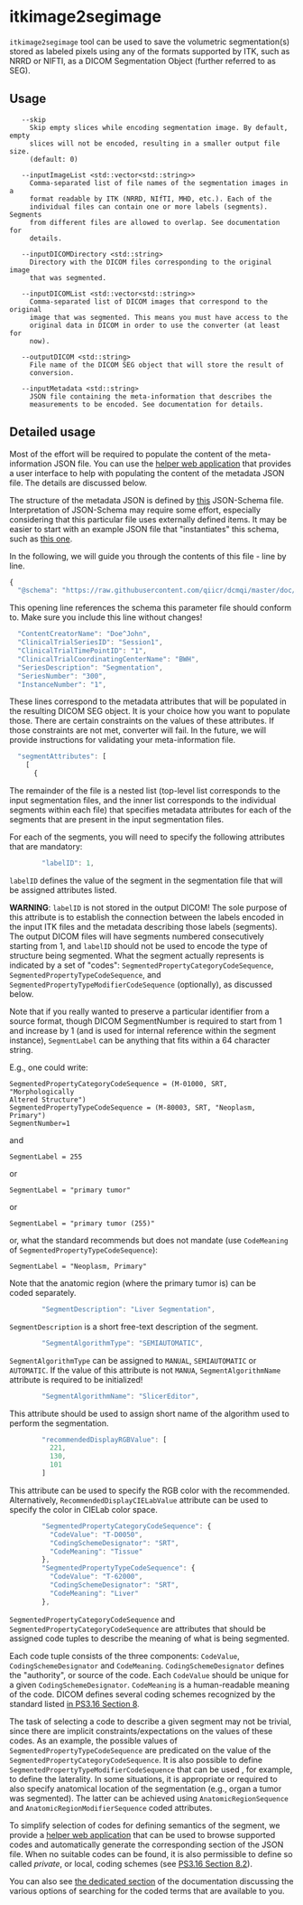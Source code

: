 # itkimage2segimage

`itkimage2segimage` tool can be used to save the volumetric segmentation\(s\) stored as labeled pixels using any of the formats supported by ITK, such as NRRD or NIFTI, as a DICOM Segmentation Object \(further referred to as SEG\).

## Usage

```text
   --skip
     Skip empty slices while encoding segmentation image. By default, empty
     slices will not be encoded, resulting in a smaller output file size.
     (default: 0)

   --inputImageList <std::vector<std::string>>
     Comma-separated list of file names of the segmentation images in a
     format readable by ITK (NRRD, NIfTI, MHD, etc.). Each of the
     individual files can contain one or more labels (segments). Segments
     from different files are allowed to overlap. See documentation for
     details.

   --inputDICOMDirectory <std::string>
     Directory with the DICOM files corresponding to the original image
     that was segmented.

   --inputDICOMList <std::vector<std::string>>
     Comma-separated list of DICOM images that correspond to the original
     image that was segmented. This means you must have access to the
     original data in DICOM in order to use the converter (at least for
     now).

   --outputDICOM <std::string>
     File name of the DICOM SEG object that will store the result of
     conversion.

   --inputMetadata <std::string>
     JSON file containing the meta-information that describes the
     measurements to be encoded. See documentation for details.
```

## Detailed usage

Most of the effort will be required to populate the content of the meta-information JSON file. You can use the [helper web application](http://qiicr.org/dcmqi/#/seg) that provides a user interface to help with populating the content of the metadata JSON file. The details are discussed below.

The structure of the metadata JSON is defined by [this](https://github.com/QIICR/dcmqi/blob/master/doc/schemas/seg-schema.json) JSON-Schema file. Interpretation of JSON-Schema may require some effort, especially considering that this particular file uses externally defined items. It may be easier to start with an example JSON file that "instantiates" this schema, such as [this one](https://github.com/QIICR/dcmqi/blob/master/doc/examples/seg-example.json).

In the following, we will guide you through the contents of this file - line by line.

```javascript
{
  "@schema": "https://raw.githubusercontent.com/qiicr/dcmqi/master/doc/schemas/seg-schema.json#",
```

This opening line references the schema this parameter file should conform to. Make sure you include this line without changes!

```javascript
  "ContentCreatorName": "Doe^John",
  "ClinicalTrialSeriesID": "Session1",
  "ClinicalTrialTimePointID": "1",
  "ClinicalTrialCoordinatingCenterName": "BWH",
  "SeriesDescription": "Segmentation",
  "SeriesNumber": "300",
  "InstanceNumber": "1",
```

These lines correspond to the metadata attributes that will be populated in the resulting DICOM SEG object. It is your choice how you want to populate those. There are certain constraints on the values of these attributes. If those constraints are not met, converter will fail. In the future, we will provide instructions for validating your meta-information file.

```javascript
  "segmentAttributes": [
    [
      {
```

The remainder of the file is a nested list \(top-level list corresponds to the input segmentation files, and the inner list corresponds to the individual segments within each file\) that specifies metadata attributes for each of the segments that are present in the input segmentation files.

For each of the segments, you will need to specify the following attributes that are mandatory:

```javascript
        "labelID": 1,
```

`labelID` defines the value of the segment in the segmentation file that will be assigned attributes listed.

**WARNING**: `labelID` is not stored in the output DICOM! The sole purpose of this attribute is to establish the connection between the labels encoded in the input ITK files and the metadata describing those labels \(segments\). The output DICOM files will have segments numbered consecutively starting from 1, and `labelID` should not be used to encode the type of structure being segmented. What the segment actually represents is indicated by a set of "codes": `SegmentedPropertyCategoryCodeSequence`, `SegmentedPropertyTypeCodeSequence`, and `SegmentedPropertyTypeModifierCodeSequence` \(optionally\), as discussed below.

Note that if you really wanted to preserve a particular identifier from a source format, though DICOM SegmentNumber is required to start from 1 and increase by 1 \(and is used for internal reference within the segment instance\), `SegmentLabel` can be anything that fits within a 64 character string.

E.g., one could write:

```text
SegmentedPropertyCategoryCodeSequence = (M-01000, SRT, "Morphologically
Altered Structure")
SegmentedPropertyTypeCodeSequence = (M-80003, SRT, "Neoplasm, Primary")
SegmentNumber=1
```

and

```text
SegmentLabel = 255
```

or

```text
SegmentLabel = "primary tumor"
```

or

```text
SegmentLabel = "primary tumor (255)"
```

or, what the standard recommends but does not mandate \(use `CodeMeaning`  
of `SegmentedPropertyTypeCodeSequence`\):

```text
SegmentLabel = "Neoplasm, Primary"
```

Note that the anatomic region \(where the primary tumor is\) can be  
coded separately.

```javascript
        "SegmentDescription": "Liver Segmentation",
```

`SegmentDescription` is a short free-text description of the segment.

```javascript
        "SegmentAlgorithmType": "SEMIAUTOMATIC",
```

`SegmentAlgorithmType` can be assigned to `MANUAL`, `SEMIAUTOMATIC` or `AUTOMATIC`. If the value of this attribute is not `MANUA`, `SegmentAlgorithmName` attribute is required to be initialized!

```javascript
        "SegmentAlgorithmName": "SlicerEditor",
```

This attribute should be used to assign short name of the algorithm used to perform the segmentation.

```javascript
        "recommendedDisplayRGBValue": [
          221,
          130,
          101
        ]
```

This attribute can be used to specify the RGB color with the recommended. Alternatively, `RecommendedDisplayCIELabValue` attribute can be used to specify the color in CIELab color space.

```javascript
        "SegmentedPropertyCategoryCodeSequence": {
          "CodeValue": "T-D0050",
          "CodingSchemeDesignator": "SRT",
          "CodeMeaning": "Tissue"
        },
        "SegmentedPropertyTypeCodeSequence": {
          "CodeValue": "T-62000",
          "CodingSchemeDesignator": "SRT",
          "CodeMeaning": "Liver"
        },
```

`SegmentedPropertyCategoryCodeSequence` and `SegmentedPropertyCategoryCodeSequence` are attributes that should be assigned code tuples to describe the meaning of what is being segmented.

Each code tuple consists of the three components:  `CodeValue`, `CodingSchemeDesignator` and `CodeMeaning`. `CodingSchemeDesignator` defines the "authority", or source of the code. Each `CodeValue` should be unique for a given `CodingSchemeDesignator`. `CodeMeaning` is a human-readable meaning of the code. DICOM defines several coding schemes recognized by the standard listed [in PS3.16 Section 8](http://dicom.nema.org/medical/dicom/current/output/chtml/part16/chapter_8.html).

The task of selecting a code to describe a given segment may not be trivial, since there are implicit constraints/expectations on the values of these codes. As an example, the possible values of `SegmentedPropertyTypeCodeSequence` are predicated on the value of the `SegmentedPropertyCategoryCodeSequence`. It is also possible to define `SegmentedPropertyTypeModifierCodeSequence` that can be used , for example, to define the laterality. In some situations, it is appropriate or required to also specify anatomical location of the segmentation \(e.g., organ a tumor was segmented\). The latter can be achieved using `AnatomicRegionSequence` and `AnatomicRegionModifierSequence` coded attributes.

To simplify selection of codes for defining semantics of the segment, we provide a [helper web application](http://qiicr.org/dcmqi/#/seg) that can be used to browse supported codes and automatically generate the corresponding section of the JSON file. When no suitable codes can be found, it is also permissible to define so called _private_, or local, coding schemes \(see [PS3.16 Section 8.2](http://dicom.nema.org/medical/dicom/current/output/chtml/part03/sect_8.2.html)\).

You can also see [the dedicated section](../../coding_schemes/) of the documentation discussing the various options of searching for the coded terms that are available to you.

